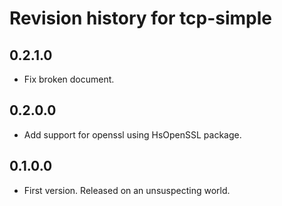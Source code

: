# Revision history for tcp-simple

## 0.2.1.0

* Fix broken document.

## 0.2.0.0

* Add support for openssl using HsOpenSSL package.

## 0.1.0.0

* First version. Released on an unsuspecting world.
